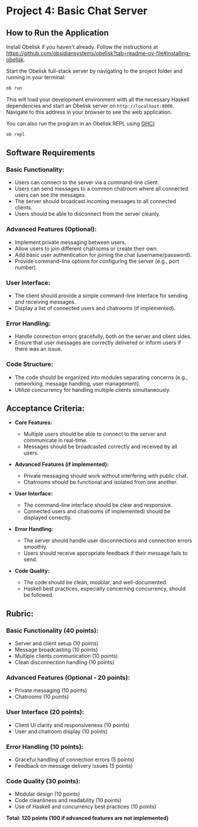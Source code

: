 # Project 4: Basic Chat Server

## How to Run the Application

Install Obelisk if you haven't already. Follow the instructions at https://github.com/obsidiansystems/obelisk?tab=readme-ov-file#installing-obelisk.

Start the Obelisk full-stack server by navigating to the project folder and running in your terminal:

```bash
ob run
```

This will load your development environment with all the necessary Haskell dependencies and start an Obelisk server on `http://localhost:8000`. Navigate to this address in your browser to see the web application.

You can also run the program in an Obelisk REPL using [GHCi](https://downloads.haskell.org/ghc/latest/docs/users_guide/ghci.html):

```bash
ob repl
```

## Software Requirements

### Basic Functionality:
- Users can connect to the server via a command-line client.
- Users can send messages to a common chatroom where all connected users can see the messages.
- The server should broadcast incoming messages to all connected clients.
- Users should be able to disconnect from the server cleanly.

### Advanced Features (Optional):
- Implement private messaging between users.
- Allow users to join different chatrooms or create their own.
- Add basic user authentication for joining the chat (username/password).
- Provide command-line options for configuring the server (e.g., port number).

### User Interface:
- The client should provide a simple command-line interface for sending and receiving messages.
- Display a list of connected users and chatrooms (if implemented).

### Error Handling:
- Handle connection errors gracefully, both on the server and client sides.
- Ensure that user messages are correctly delivered or inform users if there was an issue.

### Code Structure:
- The code should be organized into modules separating concerns (e.g., networking, message handling, user management).
- Utilize concurrency for handling multiple clients simultaneously.

## Acceptance Criteria:
- **Core Features:**
  - Multiple users should be able to connect to the server and communicate in real-time.
  - Messages should be broadcasted correctly and received by all users.

- **Advanced Features (if implemented):**
  - Private messaging should work without interfering with public chat.
  - Chatrooms should be functional and isolated from one another.

- **User Interface:**
  - The command-line interface should be clear and responsive.
  - Connected users and chatrooms (if implemented) should be displayed correctly.

- **Error Handling:**
  - The server should handle user disconnections and connection errors smoothly.
  - Users should receive appropriate feedback if their message fails to send.

- **Code Quality:**
  - The code should be clean, modular, and well-documented.
  - Haskell best practices, especially concerning concurrency, should be followed.

## Rubric:

### Basic Functionality (40 points):
- Server and client setup (10 points)
- Message broadcasting (10 points)
- Multiple clients communication (10 points)
- Clean disconnection handling (10 points)

### Advanced Features (Optional - 20 points):
- Private messaging (10 points)
- Chatrooms (10 points)

### User Interface (20 points):
- Client UI clarity and responsiveness (10 points)
- User and chatroom display (10 points)

### Error Handling (10 points):
- Graceful handling of connection errors (5 points)
- Feedback on message delivery issues (5 points)

### Code Quality (30 points):
- Modular design (10 points)
- Code cleanliness and readability (10 points)
- Use of Haskell and concurrency best practices (10 points)

**Total: 120 points (100 if advanced features are not implemented)**
